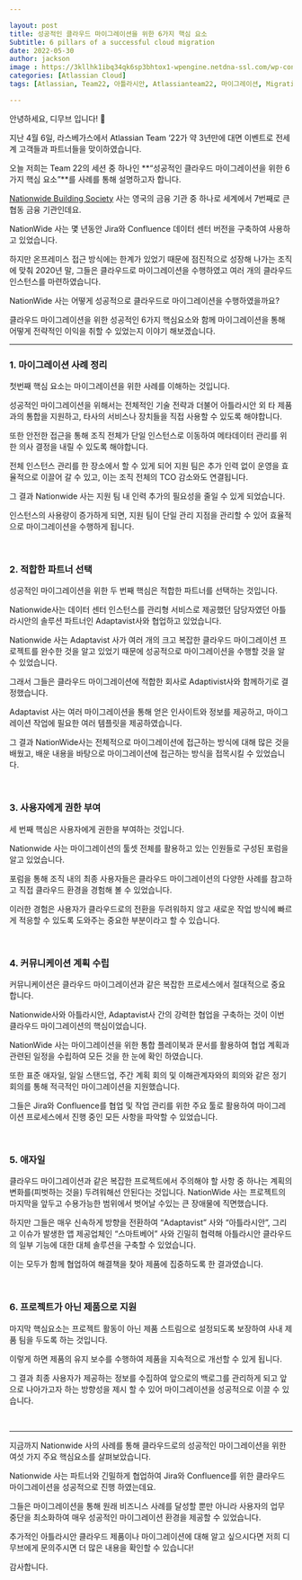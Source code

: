 ```yaml
---

layout: post
title: 성공적인 클라우드 마이그레이션을 위한 6가지 핵심 요소
Subtitle: 6 pillars of a successful cloud migration
date: 2022-05-30
author: jackson
image : https://3kllhk1ibq34qk6sp3bhtox1-wpengine.netdna-ssl.com/wp-content/uploads/2020/12/pasted-image-0-1-1200x760.png
categories: [Atlassian Cloud]
tags: [Atlassian, Team22, 아틀라시안, Atlassianteam22, 마이그레이션, Migration, migration, pillar, 핵심, 클라우드, 클라우드 마이그레이션]

---
```






안녕하세요, 디무브 입니다! 🎈
<br/>

지난 4월 6일, 라스베가스에서 Atlassian Team ‘22가 약 3년만에 대면 이벤트로 전세계 고객들과 파트너들을 맞이하였습니다. 

 

오늘 저희는 Team 22의 세션 중 하나인 **“성공적인 클라우드 마이그레이션을 위한 6가지 핵심 요소”**를 사례를 통해 설명하고자 합니다.

[Nationwide Building Society](https://events.atlassian.com/team22/speaker/435979/caterina-notarbartolo-notarbartolo?i=Ks9OTgmhT8jSGUOo-h0PFAGgWruxMxbk) 사는 영국의 금융 기관 중 하나로 세계에서 7번째로 큰 협동 금융 기관인데요.

NationWide 사는 몇 년동안  Jira와 Confluence 데이터 센터 버전을 구축하여 사용하고 있었습니다. 

하지만 온프레미스 접근 방식에는 한계가 있었기 때문에 점진적으로 성장해 나가는 조직에 맞춰 2020년 말, 그들은 클라우드로 마이그레이션을 수행하였고 여러 개의 클라우드 인스턴스를 마련하였습니다.  

NationWide 사는 어떻게 성공적으로 클라우드로 마이그레이션을 수행하였을까요? 

클라우드 마이그레이션을 위한 성공적인 6가지 핵심요소와 함께 마이그레이션을 통해 어떻게 전략적인 이익을 취할 수 있었는지 이야기 해보겠습니다.<br/>

---

### 1. 마이그레이션 사례 정리

 

첫번째 핵심 요소는 마이그레이션을 위한 사례를 이해하는 것입니다. 

 

성공적인 마이그레이션을 위해서는 전체적인 기술 전략과 더불어 아틀라시안 외 타 제품과의 통합을 지원하고, 타사의 서비스나 장치들을 직접 사용할 수 있도록 해야합니다. 

또한 안전한 접근을 통해 조직 전체가 단일 인스턴스로 이동하여 메타데이터 관리를 위한 의사 결정을 내릴 수 있도록 해야합니다.

전체 인스턴스 관리를 한 장소에서 할 수 있게 되어 지원 팀은 추가 인력 없이 운영을 효율적으로 이끌어 갈 수 있고, 이는 조직 전체의 TCO 감소와도 연결됩니다. 

그 결과 Nationwide 사는 지원 팀 내 인력 추가의 필요성을 줄일 수 있게 되었습니다. 

인스턴스의 사용량이 증가하게 되면, 지원 팀이 단일 관리 지점을 관리할 수 있어 효율적으로 마이그레이션을 수행하게 됩니다.

 <br/>

### 2. 적합한 파트너 선택

성공적인 마이그레이션을 위한 두 번째 핵심은 적합한 파트너를 선택하는 것입니다. 

Nationwide사는 데이터 센터 인스턴스를 관리형 서비스로 제공했던 담당자였던 아틀라시안의 솔루션 파트너인 Adaptavist사와 협업하고 있었습니다. 

Nationwide 사는 Adaptavist 사가 여러 개의 크고 복잡한 클라우드 마이그레이션 프로젝트를 완수한 것을 알고 있었기 때문에 성공적으로 마이그레이션을 수행할 것을 알 수 있었습니다.

그래서 그들은 클라우드 마이그레이션에 적합한 회사로 Adaptivist사와 함께하기로 결정했습니다. 

Adaptavist 사는 여러 마이그레이션을 통해 얻은 인사이트와 정보를 제공하고, 마이그레이션 작업에 필요한 여러 템플릿을 제공하였습니다. 

그 결과 NationWide사는 전체적으로 마이그레이션에 접근하는 방식에 대해 많은 것을 배웠고, 배운 내용을 바탕으로 마이그레이션에 접근하는 방식을 접목시킬 수 있었습니다.

  <br/>

### 3. 사용자에게 권한 부여

세 번째 핵심은 사용자에게 권한을 부여하는 것입니다. 

Nationwide 사는 마이그레이션의 툴셋 전체를 활용하고 있는 인원들로 구성된 포럼을 알고 있었습니다. 

포럼을 통해 조직 내의 최종 사용자들은 클라우드 마이그레이션의 다양한 사례를 참고하고 직접 클라우드 환경을 경험해 볼 수 있었습니다.  

이러한 경험은 사용자가 클라우드로의 전환을 두려워하지 않고 새로운 작업 방식에 빠르게 적응할 수 있도록 도와주는 중요한 부분이라고 할 수 있습니다. 

  <br/>

### 4.  커뮤니케이션 계획 수립

커뮤니케이션은 클라우드 마이그레이션과 같은 복잡한 프로세스에서 절대적으로 중요합니다. 

Nationwide사와 아틀라시안, Adaptavist사 간의 강력한 협업을 구축하는 것이 이번 클라우드 마이그레이션의 핵심이었습니다. 

 

NationWide 사는 마이그레이션을 위한 통합 플레이북과 문서를 활용하여 협업 계획과 관련된 일정을 수립하여 모든 것을 한 눈에 확인 하였습니다. 

또한 표준 애자일, 일일 스탠드업, 주간 계획 회의 및 이해관계자와의 회의와 같은 정기 회의를 통해 적극적인 마이그레이션을 지원했습니다.  

그들은 Jira와 Confluence를 협업 및 작업 관리를 위한 주요 툴로 활용하여 마이그레이션 프로세스에서 진행 중인 모든 사항을 파악할 수 있었습니다.

  <br/>

### 5. 애자일

클라우드 마이그레이션과 같은 복잡한 프로젝트에서 주의해야 할 사항 중 하나는 계획의 변화를(피벗하는 것을) 두려워해선 안된다는 것입니다. NationWide 사는 프로젝트의 마지막을 앞두고 수용가능한 범위에서 벗어날 수있는 큰 장애물에 직면했습니다.

 

하지만 그들은 매우 신속하게 방향을 전환하여 “Adaptavist” 사와 “아틀라시안”, 그리고 이슈가 발생한 앱 제공업체인 “스마트베어” 사와 긴밀히 협력해 아틀라시안 클라우드의 일부 기능에 대한 대체 솔루션을 구축할 수 있었습니다.  

이는 모두가 함께 협업하여 해결책을 찾아 제품에 집중하도록 한 결과였습니다.

  <br/>

### 6. 프로젝트가 아닌 제품으로 지원

마지막 핵심요소는 프로젝트 활동이 아닌 제품 스트림으로 설정되도록 보장하여 사내 제품 팀을 두도록 하는 것입니다. 

이렇게 하면 제품의 유지 보수를 수행하여 제품을 지속적으로 개선할 수 있게 됩니다.

그 결과 최종 사용자가 제공하는 정보를 수집하여 앞으로의 백로그를 관리하게 되고 앞으로 나아가고자 하는 방향성을 제시 할 수 있어 마이그레이션을 성공적으로 이끌 수 있습니다.

  <br/>

------

지금까지 Nationwide 사의 사례를 통해 클라우드로의 성공적인 마이그레이션을 위한 여섯 가지 주요 핵심요소를 살펴보았습니다.  

 

Nationwide 사는 파트너와 긴밀하게 협업하여 Jira와 Confluence를 위한 클라우드 마이그레이션을 성공적으로 진행 하였는데요. 

그들은 마이그레이션을 통해 원래 비즈니스 사례를 달성할 뿐만 아니라 사용자의 업무 중단을 최소화하여 매우 성공적인 마이그레이션 환경을 제공할 수 있었습니다. 

 

추가적인 아틀라시안 클라우드 제품이나 마이그레이션에 대해 알고 싶으시다면 저희 디무브에게 문의주시면 더 많은 내용을 확인할 수 있습니다!

 

감사합니다.

